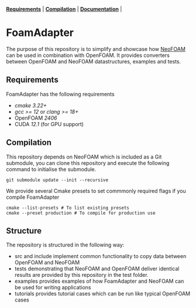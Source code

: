 **[Requirements](#requirements)** |
**[Compilation](#Compilation)** |
**[Documentation](https://exasim-project.com/FoamAdapter/latest)** |
# FoamAdapter

The purpose of this repository is to simplify and showcase how [NeoFOAM](https://github.com/exasim-project/NeoFOAM) can be used in combination with OpenFOAM.
It provides converters between OpenFOAM and NeoFOAM datastructures, examples and tests.


## Requirements

FoamAdapter has the following requirements

*  _cmake 3.22+_
*  _gcc >= 12_ or  _clang >= 18+_
* OpenFOAM _2406_
* CUDA  _12.1_ (for GPU support)

## Compilation

This repository depends on NeoFOAM which is included as a Git submodule, you can clone this repository
and execute the following command to initialise the submodule.

    git submodule update --init --recursive

We provide several Cmake presets to set commmonly required flags if you compile FoamAdapter

    cmake --list-presets # To list existing presets
    cmake --preset production # To compile for production use

## Structure

The repository is structured in the following way:
- src and include implement common functionality to copy data between OpenFOAM and NeoFOAM
- tests demonstrating that NeoFOAM and OpenFOAM deliver identical results are provided by this repository in the test folder.
- examples provides examples of how FoamAdapter and NeoFOAM can be used for writing applications
- tutorials provides tutorial cases which can be run like typical OpenFOAM cases
